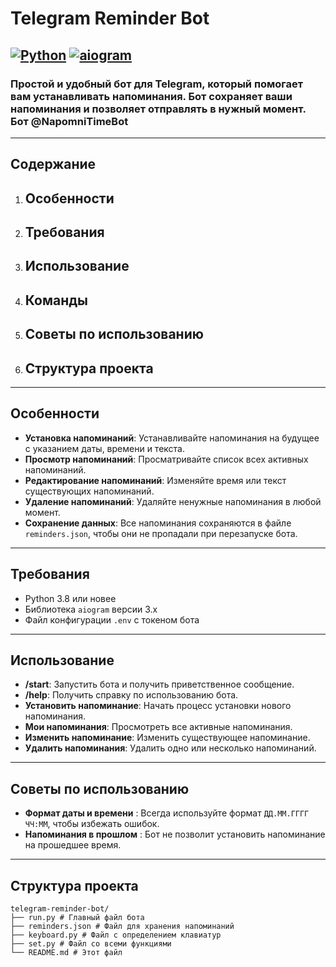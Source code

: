 # Telegram Reminder Bot

## [![Python](https://img.shields.io/badge/Python-3.8+-blue.svg)](https://www.python.org/) [![aiogram](https://img.shields.io/badge/aiogram-3.x-green.svg)](https://docs.aiogram.dev/)

### Простой и удобный бот для Telegram, который помогает вам устанавливать напоминания. Бот сохраняет ваши напоминания и позволяет отправлять в нужный момент. Бот @NapomniTimeBot

---

## Содержание

1. ## Особенности
2. ## Требования
3. ## Использование
4. ## Команды
5. ## Советы по использованию
6. ## Структура проекта
   
---

## Особенности

- **Установка напоминаний**: Устанавливайте напоминания на будущее с указанием даты, времени и текста.
- **Просмотр напоминаний**: Просматривайте список всех активных напоминаний.
- **Редактирование напоминаний**: Изменяйте время или текст существующих напоминаний.
- **Удаление напоминаний**: Удаляйте ненужные напоминания в любой момент.
- **Сохранение данных**: Все напоминания сохраняются в файле `reminders.json`, чтобы они не пропадали при перезапуске бота.

---

## Требования

- Python 3.8 или новее
- Библиотека `aiogram` версии 3.x
- Файл конфигурации `.env` с токеном бота

---

## Использование

- **/start**: Запустить бота и получить приветственное сообщение.
- **/help**: Получить справку по использованию бота.
- **Установить напоминание**: Начать процесс установки нового напоминания.
- **Мои напоминания**: Просмотреть все активные напоминания.
- **Изменить напоминание**: Изменить существующее напоминание.
- **Удалить напоминания**: Удалить одно или несколько напоминаний.

---

## Советы по использованию
- **Формат даты и времени** : Всегда используйте формат `ДД.ММ.ГГГГ ЧЧ:MM`, чтобы избежать ошибок.
- **Напоминания в прошлом** : Бот не позволит установить напоминание на прошедшее время.

---

## Структура проекта
```
telegram-reminder-bot/
├── run.py # Главный файл бота
├── reminders.json # Файл для хранения напоминаний
├── keyboard.py # Файл с определением клавиатур
├── set.py # Файл со всеми функциями
└── README.md # Этот файл
```
